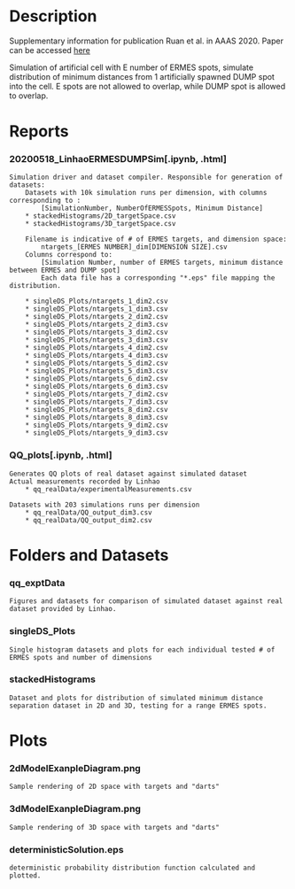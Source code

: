 
Description
===
Supplementary information for publication Ruan et al. in AAAS 2020.
Paper can be accessed [here](https://advances.sciencemag.org/content/6/32/eabc7288)

Simulation of artificial cell with E number of ERMES spots, simulate distribution of minimum distances from 1 artificially spawned DUMP spot into the cell. E spots are not allowed to overlap, while DUMP spot is allowed to overlap.


Reports
===
### 20200518_LinhaoERMESDUMPSim[.ipynb, .html]
	Simulation driver and dataset compiler. Responsible for generation of datasets:
		Datasets with 10k simulation runs per dimension, with columns corresponding to :
		    [SimulationNumber, NumberOfERMESSpots, Minimum Distance]
		* stackedHistograms/2D_targetSpace.csv
		* stackedHistograms/3D_targetSpace.csv

		Filename is indicative of # of ERMES targets, and dimension space:
			ntargets_[ERMES NUMBER]_dim[DIMENSION SIZE].csv
		Columns correspond to:
			[Simulation Number, number of ERMES targets, minimum distance between ERMES and DUMP spot]
			Each data file has a corresponding "*.eps" file mapping the distribution.

		* singleDS_Plots/ntargets_1_dim2.csv
		* singleDS_Plots/ntargets_1_dim3.csv
		* singleDS_Plots/ntargets_2_dim2.csv
		* singleDS_Plots/ntargets_2_dim3.csv
		* singleDS_Plots/ntargets_3_dim2.csv
		* singleDS_Plots/ntargets_3_dim3.csv
		* singleDS_Plots/ntargets_4_dim2.csv
		* singleDS_Plots/ntargets_4_dim3.csv
		* singleDS_Plots/ntargets_5_dim2.csv
		* singleDS_Plots/ntargets_5_dim3.csv
		* singleDS_Plots/ntargets_6_dim2.csv
		* singleDS_Plots/ntargets_6_dim3.csv
		* singleDS_Plots/ntargets_7_dim2.csv
		* singleDS_Plots/ntargets_7_dim3.csv
		* singleDS_Plots/ntargets_8_dim2.csv
		* singleDS_Plots/ntargets_8_dim3.csv
		* singleDS_Plots/ntargets_9_dim2.csv
		* singleDS_Plots/ntargets_9_dim3.csv

### QQ_plots[.ipynb, .html]
	Generates QQ plots of real dataset against simulated dataset
	Actual measurements recorded by Linhao
		* qq_realData/experimentalMeasurements.csv

	Datasets with 203 simulations runs per dimension
		* qq_realData/QQ_output_dim3.csv
		* qq_realData/QQ_output_dim2.csv


Folders and Datasets
===
### qq_exptData
	Figures and datasets for comparison of simulated dataset against real dataset provided by Linhao.

### singleDS_Plots
	Single histogram datasets and plots for each individual tested # of ERMES spots and number of dimensions

### stackedHistograms
	Dataset and plots for distribution of simulated minimum distance separation dataset in 2D and 3D, testing for a range ERMES spots.

Plots
===
### 2dModelExanpleDiagram.png
	Sample rendering of 2D space with targets and "darts"
### 3dModelExanpleDiagram.png
	Sample rendering of 3D space with targets and "darts"
### deterministicSolution.eps
	deterministic probability distribution function calculated and plotted.
